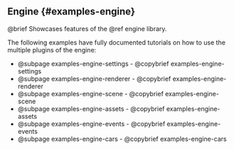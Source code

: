 ## Engine {#examples-engine}

@brief Showcases features of the @ref engine library.

The following examples have fully documented tutorials on how to use the
multiple plugins of the engine:

- @subpage examples-engine-settings - @copybrief examples-engine-settings
- @subpage examples-engine-renderer - @copybrief examples-engine-renderer
- @subpage examples-engine-scene - @copybrief examples-engine-scene
- @subpage examples-engine-assets - @copybrief examples-engine-assets
- @subpage examples-engine-events - @copybrief examples-engine-events
- @subpage examples-engine-cars - @copybrief examples-engine-cars
